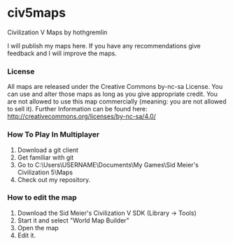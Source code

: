 civ5maps
========

Civilization V Maps by hothgremlin

I will publish my maps here. If you have any recommendations give feedback and I will improve the maps.

### License
All maps are released under the Creative Commons by-nc-sa License. You can use and alter those maps as long as you give appropriate credit. You are not allowed to use this map commercially (meaning: you are not allowed to sell it). Further Information can be found here: http://creativecommons.org/licenses/by-nc-sa/4.0/ 


### How To Play In Multiplayer
1. Download a git client
2. Get familiar with git
3. Go to C:\Users\USERNAME\Documents\My Games\Sid Meier's Civilization 5\Maps 
3. Check out my repository.

### How to edit the map
1. Download the Sid Meier's Civilization V SDK (Library -&gt; Tools) 
2. Start it and select "World Map Builder" 
3. Open the map
4. Edit it.
